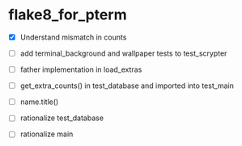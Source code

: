 # flake8_for_pterm

* [x] Understand mismatch in counts 
* [ ] add terminal_background and wallpaper tests to test_scrypter
* [ ] father implementation in load_extras
* [ ] get_extra_counts() in test_database and imported into test_main
* [ ] name.title()
* [ ] rationalize test_database
* [ ] rationalize main 


